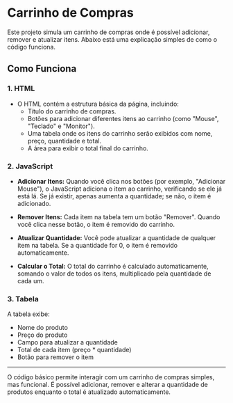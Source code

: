 # Carrinho de Compras

Este projeto simula um carrinho de compras onde é possível adicionar, remover e atualizar itens. Abaixo está uma explicação simples de como o código funciona.

## Como Funciona

### 1. **HTML**
- O HTML contém a estrutura básica da página, incluindo:
  - Título do carrinho de compras.
  - Botões para adicionar diferentes itens ao carrinho (como "Mouse", "Teclado" e "Monitor").
  - Uma tabela onde os itens do carrinho serão exibidos com nome, preço, quantidade e total.
  - A área para exibir o total final do carrinho.

### 2. **JavaScript**

- **Adicionar Itens:**
  Quando você clica nos botões (por exemplo, "Adicionar Mouse"), o JavaScript adiciona o item ao carrinho, verificando se ele já está lá. Se já existir, apenas aumenta a quantidade; se não, o item é adicionado.

- **Remover Itens:**
  Cada item na tabela tem um botão "Remover". Quando você clica nesse botão, o item é removido do carrinho.

- **Atualizar Quantidade:**
  Você pode atualizar a quantidade de qualquer item na tabela. Se a quantidade for 0, o item é removido automaticamente.

- **Calcular o Total:**
  O total do carrinho é calculado automaticamente, somando o valor de todos os itens, multiplicado pela quantidade de cada um.

### 3. **Tabela**
A tabela exibe:
- Nome do produto
- Preço do produto
- Campo para atualizar a quantidade
- Total de cada item (preço * quantidade)
- Botão para remover o item

---

O código básico permite interagir com um carrinho de compras simples, mas funcional. É possível adicionar, remover e alterar a quantidade de produtos enquanto o total é atualizado automaticamente.
